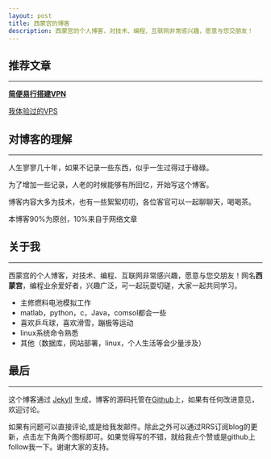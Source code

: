 ```yaml
---
layout: post
title: 西蒙宫的博客
description: 西蒙宫的个人博客，对技术、编程、互联网非常感兴趣，愿意与您交朋友！
---
```


## 推荐文章
----
**[简便易行搭建VPN](http://blog.simongong.net/2015/06/%E7%AE%80%E5%8D%95%E7%9A%84%E6%A2%AF%E5%AD%90%E6%90%AD%E5%BB%BA%E6%96%B9%E6%B3%95%EF%BC%8C%E6%9C%80%E5%B0%8F%E6%88%90%E6%9C%AC%EF%BC%8C%E6%9C%80%E6%96%B9%E4%BE%BF%E4%B9%8B%E9%80%89/)**

[我体验过的VPS](http://blog.simongong.net/2016/01/11/wotiyanguodeVPS.html)

## 对博客的理解
----

人生寥寥几十年，如果不记录一些东西，似乎一生过得过于碌碌。

为了增加一些记录，人老的时候能够有所回忆，开始写这个博客。

博客内容大多为技术，也有一些絮絮叨叨，各位客官可以一起聊聊天，喝喝茶。

本博客90%为原创，10%来自于网络文章

## 关于我
---
西蒙宫的个人博客，对技术、编程、互联网非常感兴趣，愿意与您交朋友！网名**西蒙宫**，编程业余爱好者，兴趣广泛，可一起玩耍切磋，大家一起共同学习。

-   主修燃料电池模拟工作
-   matlab，python，c，Java，comsol都会一些
-   喜欢乒乓球，喜欢滑雪，蹦极等运动
-   linux系统命令熟悉
-   其他（数据库，网站部署，linux，个人生活等会少量涉及）


## 最后
---
这个博客通过 [Jekyll](http://jekyllrb.com/) 生成，博客的源码托管在[Github](https://github.com/gj3169/gj3169.github.io)上，如果有任何改进意见，欢迎讨论。

如果有问题可以直接评论,或是给我发邮件。除此之外可以通过RRS订阅blog的更新，点击左下角两个图标即可。如果觉得写的不错，就给我点个赞或是github上follow我一下。谢谢大家的支持。